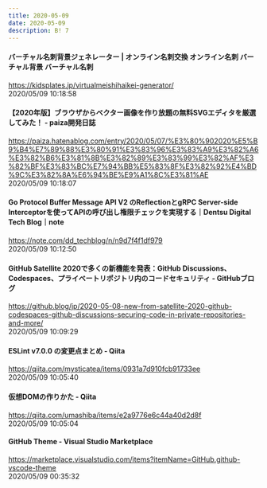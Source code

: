```yaml
---
title: 2020-05-09
date: 2020-05-09
description: B! 7
---
```


#### バーチャル名刺背景ジェネレーター | オンライン名刺交換 オンライン名刺 バーチャル背景 バーチャル名刺
https://kidsplates.jp/virtualmeishihaikei-generator/<br>
2020/05/09 10:18:58<br>


#### 【2020年版】ブラウザからベクター画像を作り放題の無料SVGエディタを厳選してみた！ - paiza開発日誌
https://paiza.hatenablog.com/entry/2020/05/07/%E3%80%902020%E5%B9%B4%E7%89%88%E3%80%91%E3%83%96%E3%83%A9%E3%82%A6%E3%82%B6%E3%81%8B%E3%82%89%E3%83%99%E3%82%AF%E3%82%BF%E3%83%BC%E7%94%BB%E5%83%8F%E3%82%92%E4%BD%9C%E3%82%8A%E6%94%BE%E9%A1%8C%E3%81%AE<br>
2020/05/09 10:18:07<br>


#### Go Protocol Buffer Message API V2 のReflectionとgRPC Server-side Interceptorを使ってAPIの呼び出し権限チェックを実現する｜Dentsu Digital Tech Blog｜note
https://note.com/dd_techblog/n/n9d7f4f1df979<br>
2020/05/09 10:12:50<br>


#### GitHub Satellite 2020で多くの新機能を発表：GitHub Discussions、Codespaces、プライベートリポジトリ内のコードセキュリティ - GitHubブログ
https://github.blog/jp/2020-05-08-new-from-satellite-2020-github-codespaces-github-discussions-securing-code-in-private-repositories-and-more/<br>
2020/05/09 10:09:29<br>


#### ESLint v7.0.0 の変更点まとめ - Qiita
https://qiita.com/mysticatea/items/0931a7d910fcb91733ee<br>
2020/05/09 10:05:40<br>


#### 仮想DOMの作りかた - Qiita
https://qiita.com/umashiba/items/e2a9776e6c44a40d2d8f<br>
2020/05/09 10:05:04<br>


#### GitHub Theme - Visual Studio Marketplace
https://marketplace.visualstudio.com/items?itemName=GitHub.github-vscode-theme<br>
2020/05/09 00:35:32<br>


